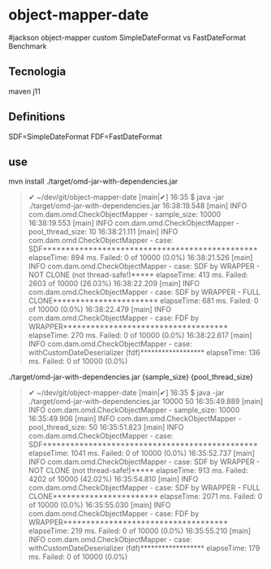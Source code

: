# object-mapper-date
#jackson object-mapper custom SimpleDateFormat vs FastDateFormat Benchmark


## Tecnologia
maven 
j11


## Definitions
SDF=SimpleDateFormat
FDF=FastDateFormat

## use

mvn install
./target/omd-jar-with-dependencies.jar

> ✔ ~/dev/git/object-mapper-date [main|✔]
> 16:35 $ java -jar ./target/omd-jar-with-dependencies.jar
> 16:38:19.548 [main] INFO com.dam.omd.CheckObjectMapper - sample_size: 10000
> 16:38:19.553 [main] INFO com.dam.omd.CheckObjectMapper - pool_thread_size: 10
> 16:38:21.111 [main] INFO com.dam.omd.CheckObjectMapper - case: SDF*********************************************** elapseTime: 894 ms. Failed: 0 of 10000 (0.0%)
> 16:38:21.526 [main] INFO com.dam.omd.CheckObjectMapper - case: SDF by WRAPPER - NOT CLONE (not thread-safe!)***** elapseTime: 413 ms. Failed: 2603 of 10000 (26.03%)
> 16:38:22.209 [main] INFO com.dam.omd.CheckObjectMapper - case: SDF by WRAPPER - FULL CLONE*********************** elapseTime: 681 ms. Failed: 0 of 10000 (0.0%)
> 16:38:22.479 [main] INFO com.dam.omd.CheckObjectMapper - case: FDF by WRAPPER************************************ elapseTime: 270 ms. Failed: 0 of 10000 (0.0%)
> 16:38:22.617 [main] INFO com.dam.omd.CheckObjectMapper - case: withCustomDateDeserializer (fdf)****************** elapseTime: 136 ms. Failed: 0 of 10000 (0.0%)


 ./target/omd-jar-with-dependencies.jar {sample_size} {pool_thread_size}

> ✔ ~/dev/git/object-mapper-date [main|✔]
> 16:35 $ java -jar ./target/omd-jar-with-dependencies.jar 10000 50
> 16:35:49.889 [main] INFO com.dam.omd.CheckObjectMapper - sample_size: 10000
> 16:35:49.906 [main] INFO com.dam.omd.CheckObjectMapper - pool_thread_size: 50
> 16:35:51.823 [main] INFO com.dam.omd.CheckObjectMapper - case: SDF*********************************************** elapseTime: 1041 ms. Failed: 0 of 10000 (0.0%)
> 16:35:52.737 [main] INFO com.dam.omd.CheckObjectMapper - case: SDF by WRAPPER - NOT CLONE (not thread-safe!)***** elapseTime: 913 ms. Failed: 4202 of 10000 (42.02%)
> 16:35:54.810 [main] INFO com.dam.omd.CheckObjectMapper - case: SDF by WRAPPER - FULL CLONE*********************** elapseTime: 2071 ms. Failed: 0 of 10000 (0.0%)
> 16:35:55.030 [main] INFO com.dam.omd.CheckObjectMapper - case: FDF by WRAPPER************************************ elapseTime: 219 ms. Failed: 0 of 10000 (0.0%)
> 16:35:55.210 [main] INFO com.dam.omd.CheckObjectMapper - case: withCustomDateDeserializer (fdf)****************** elapseTime: 179 ms. Failed: 0 of 10000 (0.0%)

